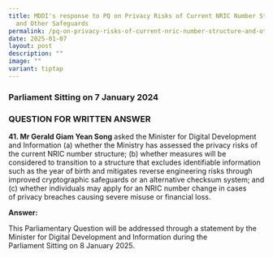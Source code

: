 ```yaml
---
title: MDDI's response to PQ on Privacy Risks of Current NRIC Number Structure
  and Other Safeguards
permalink: /pq-on-privacy-risks-of-current-nric-number-structure-and-other-safeguards/
date: 2025-01-07
layout: post
description: ""
image: ""
variant: tiptap
---
```

<h3>Parliament Sitting on 7 January 2024</h3>
<h3>QUESTION FOR WRITTEN ANSWER</h3>
<p><strong>41. Mr Gerald Giam Yean Song </strong>asked the Minister for Digital
Development and&nbsp;Information (a) whether the Ministry has assessed
the privacy risks of the current NRIC&nbsp;number structure; (b) whether
measures will be considered to transition to a structure that&nbsp;excludes
identifiable information such as the year of birth and mitigates reverse
engineering risks through improved cryptographic safeguards or an alternative
checksum&nbsp;system; and (c) whether individuals may apply for an NRIC
number change in cases of&nbsp;privacy breaches causing severe misuse or
financial loss.</p>
<p><strong>Answer:</strong>
</p>
<p>This Parliamentary Question will be addressed through a&nbsp;statement
by the Minister for Digital Development and Information during the Parliament&nbsp;Sitting
on 8 January 2025.</p>